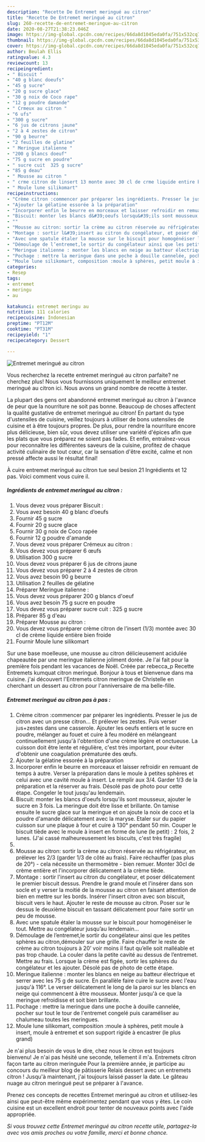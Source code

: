 ```yaml
---
description: "Recette De Entremet meringué au citron"
title: "Recette De Entremet meringué au citron"
slug: 260-recette-de-entremet-meringue-au-citron
date: 2020-08-27T21:38:23.046Z
image: https://img-global.cpcdn.com/recipes/66da8d1045eda0fa/751x532cq70/entremet-meringue-au-citron-photo-principale-de-la-recette.jpg
thumbnail: https://img-global.cpcdn.com/recipes/66da8d1045eda0fa/751x532cq70/entremet-meringue-au-citron-photo-principale-de-la-recette.jpg
cover: https://img-global.cpcdn.com/recipes/66da8d1045eda0fa/751x532cq70/entremet-meringue-au-citron-photo-principale-de-la-recette.jpg
author: Beulah Ellis
ratingvalue: 4.3
reviewcount: 13
recipeingredient:
- " Biscuit "
- "40 g blanc doeufs"
- "45 g sucre"
- "20 g sucre glace"
- "30 g noix de Coco rape"
- "12 g poudre damande"
- " Crmeux au citron "
- "6 ufs"
- "300 g sucre"
- "6 jus de citrons jaune"
- "2 à 4 zestes de citron"
- "90 g beurre"
- "2 feuilles de glatine"
- " Meringue italienne "
- "200 g blancs doeuf"
- "75 g sucre en poudre"
- " sucre cuit  325 g sucre"
- "85 g deau"
- " Mousse au citron "
- " crme citron de linsert 13 monte avec 30 cl de crme liquide entire bien froide"
- " Moule lune silikomart"
recipeinstructions:
- "Crème citron :commencer par préparer les ingrédients. Presser le jus de citron avec un presse citron... Et prélever les zestes. Puis verser jus+zestes dans une casserole. Ajouter les oeufs entiers et le sucre en poudre, mélanger au fouet et cuire à feu modéré en mélangeant continuellement jusqu&#39;à l&#39;obtention d&#39;une crème légère et onctueuse. La cuisson doit être lente et régulière, c&#39;est très important, pour éviter d&#39;obtenir une coagulation prématurée des œufs."
- "Ajouter la gélatine essorée à la préparation"
- "Incorporer enfin le beurre en morceaux et laisser refroidir en remuant de temps à autre. Verser la préparation dans le moule à petites sphères et celui avec une cavité moule à insert. Le remplir aux 3/4. Garder 1/3 de la préparation et la réserver au frais. Désolé pas de photo pour cette étape. Congeler le tout jusqu&#39;au lendemain."
- "Biscuit: monter les blancs d&#39;oeufs lorsqu&#39;ils sont mousseux, ajouter le sucre en 3 fois. La meringue doit être lisse et brillante. On tamise ensuite le sucre glace sur la meringue et on ajoute la noix de coco et la poudre d&#39;amande délicatement avec la maryse. Etaler sur du papier cuisson sur une plaque à four et cuire à 130° pendant 50 min. Couper le biscuit tiède avec le moule à insert en forme de lune (le petit) : 2 fois, 2 lunes. (J&#39;ai cassé malheureusement les biscuits, c&#39;est très fragile)"
- ""
- "Mousse au citron: sortir la crème au citron réservée au réfrigérateur, en prélever les 2/3 (garder 1/3 de côté au frais). Faire réchauffer (pas plus de 20°) - cela nécessite un thermomètre - bien remuer. Monter 30cl de crème entière et l&#39;incorporer délicatement à la crème tiède."
- "Montage : sortir l&#39;insert au citron du congélateur, et poser délicatement le premier biscuit dessus. Prendre le grand moule et l&#39;insérer dans son socle et y verser la moitié de la mousse au citron en faisant attention de bien en mettre sur les bords. Insérer l&#39;insert citron avec son biscuit, biscuit vers le haut. Ajouter le reste de mousse au citron. Poser sur le dessus le deuxième biscuit en tassant délicatement pour faire sortir un peu de mousse."
- "Avec une spatule étaler la mousse sur le biscuit pour homogénéiser le tout. Mettre au congélateur jusqu’au lendemain..."
- "Démoulage de l’entremet,le sortir du congélateur ainsi que les petites sphères au citron,démouler sur une grille. Faire chauffer le reste de crème au citron toujours à 20’ voir moins il faut qu’elle soit malléable et pas trop chaude. La couler dans la petite cavité au dessus de l’entremet. Mettre au frais. Lorsque la crème est figée, sortir les sphères du congélateur et les ajouter. Désolé pas de photo de cette étape."
- "Meringue italienne : monter les blancs en neige au batteur électrique et serrer avec les 75 g de sucre. En parallèle faire cuire le sucre avec l&#39;eau jusqu&#39;à 116°. Le verser délicatement le long de la paroi sur les blancs en neige qui commencent à être mousseux. Monter jusqu&#39;à ce que la meringue refroidisse et soit bien brillante."
- "Pochage : mettre la meringue dans une poche à douille cannelée, pocher sur tout le tour de l&#39;entremet congelé puis caraméliser au chalumeau toutes les meringues."
- "Moule lune silikomart, composition :moule à sphères, petit moule à insert, moule à entremet et son support rigide à encastrer (le plus grand)"
categories:
- Resep
tags:
- entremet
- meringu
- au

katakunci: entremet meringu au 
nutrition: 111 calories
recipecuisine: Indonesian
preptime: "PT12M"
cooktime: "PT31M"
recipeyield: "1"
recipecategory: Dessert

---
```



![Entremet meringué au citron](https://img-global.cpcdn.com/recipes/66da8d1045eda0fa/751x532cq70/entremet-meringue-au-citron-photo-principale-de-la-recette.jpg)

Vous recherchez la recette entremet meringué au citron parfaite? ne cherchez plus! Nous vous fournissons uniquement le meilleur entremet meringué au citron ici. Nous avons un grand nombre de recette à tester.

La plupart des gens ont abandonné entremet meringué au citron à l'avance de peur que la nourriture ne soit pas bonne. Beaucoup de choses affectent la qualité gustative de entremet meringué au citron! En partant du type d'ustensiles de cuisine, veillez toujours à utiliser de bons ustensiles de cuisine et à être toujours propres. De plus, pour rendre la nourriture encore plus délicieuse, bien sûr, vous devez utiliser une variété d'épices afin que les plats que vous préparez ne soient pas fades. Et enfin, entraînez-vous pour reconnaître les différentes saveurs de la cuisine, profitez de chaque activité culinaire de tout cœur, car la sensation d'être excité, calme et non pressé affecte aussi le résultat final!

<!--inarticleads1-->

À cuire entremet meringué au citron tue seul besion 21 Ingrédients et 12 pas. Voici comment vous cuire il.

##### Ingrédients de entremet meringué au citron :

1. Vous devez vous préparer  Biscuit :
1. Vous avez besoin 40 g blanc d’oeufs
1. Fournir 45 g sucre
1. Fournir 20 g sucre glace
1. Fournir 30 g noix de Coco rapée
1. Fournir 12 g poudre d&#39;amande
1. Vous devez vous préparer  Crémeux au citron :
1. Vous devez vous préparer 6 œufs
1. Utilisation 300 g sucre
1. Vous devez vous préparer 6 jus de citrons jaune
1. Vous devez vous préparer 2 à 4 zestes de citron
1. Vous avez besoin 90 g beurre
1. Utilisation 2 feuilles de gélatine
1. Préparer  Meringue italienne :
1. Vous devez vous préparer 200 g blancs d&#39;oeuf
1. Vous avez besoin 75 g sucre en poudre
1. Vous devez vous préparer  sucre cuit : 325 g sucre
1. Préparer 85 g d&#39;eau
1. Préparer  Mousse au citron :
1. Vous devez vous préparer  crème citron de l’insert (1/3) montée avec 30 cl de crème liquide entière bien froide
1. Fournir  Moule lune silikomart


Sur une base moelleuse, une mousse au citron délicieusement acidulée chapeautée par une meringue italienne joliment dorée. Je l&#39;ai fait pour la première fois pendant les vacances de Noël. Créée par rebecca_p Recette Entremets kumquat citron meringué. Bonjour à tous et bienvenue dans ma cuisine. j&#39;ai découvert l&#39;Entremets citron meringue de Christelle en cherchant un dessert au citron pour l&#39;anniversaire de ma belle-fille. 

<!--inarticleads2-->

##### Entremet meringué au citron pas à pas :

1. Crème citron :commencer par préparer les ingrédients. Presser le jus de citron avec un presse citron... Et prélever les zestes. Puis verser jus+zestes dans une casserole. Ajouter les oeufs entiers et le sucre en poudre, mélanger au fouet et cuire à feu modéré en mélangeant continuellement jusqu&#39;à l&#39;obtention d&#39;une crème légère et onctueuse. La cuisson doit être lente et régulière, c&#39;est très important, pour éviter d&#39;obtenir une coagulation prématurée des œufs.
1. Ajouter la gélatine essorée à la préparation
1. Incorporer enfin le beurre en morceaux et laisser refroidir en remuant de temps à autre. Verser la préparation dans le moule à petites sphères et celui avec une cavité moule à insert. Le remplir aux 3/4. Garder 1/3 de la préparation et la réserver au frais. Désolé pas de photo pour cette étape. Congeler le tout jusqu&#39;au lendemain.
1. Biscuit: monter les blancs d&#39;oeufs lorsqu&#39;ils sont mousseux, ajouter le sucre en 3 fois. La meringue doit être lisse et brillante. On tamise ensuite le sucre glace sur la meringue et on ajoute la noix de coco et la poudre d&#39;amande délicatement avec la maryse. Etaler sur du papier cuisson sur une plaque à four et cuire à 130° pendant 50 min. Couper le biscuit tiède avec le moule à insert en forme de lune (le petit) : 2 fois, 2 lunes. (J&#39;ai cassé malheureusement les biscuits, c&#39;est très fragile)
1. 
1. Mousse au citron: sortir la crème au citron réservée au réfrigérateur, en prélever les 2/3 (garder 1/3 de côté au frais). Faire réchauffer (pas plus de 20°) - cela nécessite un thermomètre - bien remuer. Monter 30cl de crème entière et l&#39;incorporer délicatement à la crème tiède.
1. Montage : sortir l&#39;insert au citron du congélateur, et poser délicatement le premier biscuit dessus. Prendre le grand moule et l&#39;insérer dans son socle et y verser la moitié de la mousse au citron en faisant attention de bien en mettre sur les bords. Insérer l&#39;insert citron avec son biscuit, biscuit vers le haut. Ajouter le reste de mousse au citron. Poser sur le dessus le deuxième biscuit en tassant délicatement pour faire sortir un peu de mousse.
1. Avec une spatule étaler la mousse sur le biscuit pour homogénéiser le tout. Mettre au congélateur jusqu’au lendemain...
1. Démoulage de l’entremet,le sortir du congélateur ainsi que les petites sphères au citron,démouler sur une grille. Faire chauffer le reste de crème au citron toujours à 20’ voir moins il faut qu’elle soit malléable et pas trop chaude. La couler dans la petite cavité au dessus de l’entremet. Mettre au frais. Lorsque la crème est figée, sortir les sphères du congélateur et les ajouter. Désolé pas de photo de cette étape.
1. Meringue italienne : monter les blancs en neige au batteur électrique et serrer avec les 75 g de sucre. En parallèle faire cuire le sucre avec l&#39;eau jusqu&#39;à 116°. Le verser délicatement le long de la paroi sur les blancs en neige qui commencent à être mousseux. Monter jusqu&#39;à ce que la meringue refroidisse et soit bien brillante.
1. Pochage : mettre la meringue dans une poche à douille cannelée, pocher sur tout le tour de l&#39;entremet congelé puis caraméliser au chalumeau toutes les meringues.
1. Moule lune silikomart, composition :moule à sphères, petit moule à insert, moule à entremet et son support rigide à encastrer (le plus grand)


Je n&#39;ai plus besoin de vous le dire, chez nous le citron est toujours bienvenu! Je n&#39;ai pas hésité une seconde, tellement il m&#39;a. Entremets citron façon tarte au citron meringuée Pour la première année, je participe au concours du meilleur blog de pâtisserie Relais dessert avec un entremets citron ! Jusqu&#39;à maintenant, j&#39;ai toujours laissé passer la date. Le gâteau nuage au citron meringué peut se préparer à l&#39;avance. 

<!--inarticleads1-->

<p>
Prenez ces concepts de recettes Entremet meringué au citron et utilisez-les ainsi que peut-être même expérimentez pendant que vous y êtes. Le coin cuisine est un excellent endroit pour tenter de nouveaux points avec l'aide appropriée.
</p>

<p>
<i>Si vous trouvez cette Entremet meringué au citron recette utile, partagez-la avec vos amis proches ou votre famille, merci et bonne chance.</i>
</p>
